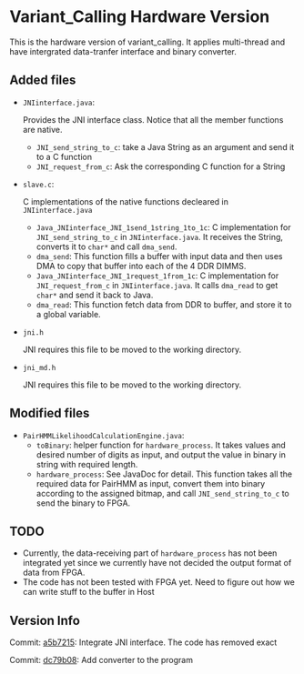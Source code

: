 # Variant_Calling Hardware Version

This is the hardware version of variant_calling. It applies multi-thread and have intergrated data-tranfer interface and binary converter.



## Added files

* `JNIinterface.java`:

  Provides the JNI interface class. Notice that all the member functions are native.

  * `JNI_send_string_to_c`: take a Java String as an argument and send it to a C function
  * `JNI_request_from_c`: Ask the corresponding C function for a String

* `slave.c`:

  C implementations of the native functions decleared in `JNIinterface.java`

  * `Java_JNIinterface_JNI_1send_1string_1to_1c`: C implementation for `JNI_send_string_to_c` in `JNIinterface.java`. It receives the String, converts it to `char*` and call `dma_send`.
  * `dma_send`:  This function fills a buffer with input data and then uses DMA to copy that buffer into each of the 4 DDR DIMMS.
  * `Java_JNIinterface_JNI_1request_1from_1c`: C implementation for `JNI_request_from_c` in `JNIinterface.java`. It calls `dma_read` to get `char*` and send it back to Java.
  * `dma_read`: This function fetch data from DDR to buffer, and store it to a global variable.

* `jni.h`

  JNI requires this file to be moved to the working directory. 

* `jni_md.h`

  JNI requires this file to be moved to the working directory. 

## Modified files

* `PairHMMLikelihoodCalculationEngine.java`:
  * `toBinary`: helper function for `hardware_process`. It takes values and desired number of digits as input, and output the value in binary in string  with required length.
  * `hardware_process`: See JavaDoc for detail. This function takes all the required data for PairHMM as input, convert them into binary according to the assigned bitmap, and call `JNI_send_string_to_c` to send the binary to FPGA.

## TODO

* Currently, the data-receiving part of `hardware_process` has not been integrated yet since we currently have not decided the output format of data from FPGA.
* The code has not been tested with FPGA yet. Need to figure out how we can write stuff to the buffer in Host

## Version Info

Commit: [a5b7215](https://github.com/hxzhu9819/Variant_Calling/commit/a5b72156379eae9ec8967bd98092c8e1f225ad8b): Integrate JNI interface. The code has removed exact

Commit: [dc79b08](https://github.com/hxzhu9819/Variant_Calling/commit/dc79b085c64616616dbe874c1996a2cc296c2e01): Add converter to the program


